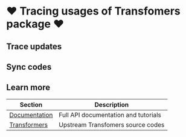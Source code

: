 # ❤️ Tracing usages of Transfomers package ❤️ #
## Trace updates
## Sync codes
## Learn more
| Section | Description |
|-|-|
| [Documentation](https://huggingface.co/docs/transformers/) | Full API documentation and tutorials |
| [Transformers](https://github.com/huggingface/transformers.git) | Upstream Transfomers source codes |
